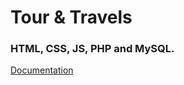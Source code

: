 # Tour & Travels

### HTML, CSS, JS, PHP and MySQL.

[Documentation](https://drive.google.com/file/d/1Ly1SrAaV1rjLsm18GioTM7C10e9ahzvU/view?usp=sharing)
